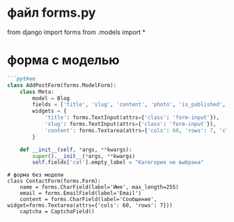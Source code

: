 файл forms.py
================================
from django import forms
from .models import *

# форма с моделью
```markdown
```python
class AddPostForm(forms.ModelForm):
    class Meta:
        model = Blog
        fields = ['title', 'slug', 'content', 'photo', 'is_published', 'cat']
        widgets = {
            'title': forms.TextInput(attrs={'class': 'form-input'}),
            'slug': forms.TextInput(attrs={'class': 'form-input'}),
            'content': forms.Textarea(attrs={'cols': 60, 'rows': 7, 'class': 'form-input'})
        }

    def __init__(self, *args, **kwargs):
        super().__init__(*args, **kwargs)
        self.fields['cat'].empty_label = "Категория не выбрана"
```
```
# форма без модели
class ContactForm(forms.Form):
    name = forms.CharField(label='Имя', max_length=255)
    email = forms.EmailField(label='Email')
    content = forms.CharField(label='Сообщение', widget=forms.Textarea(attrs={'cols': 60, 'rows': 7}))
    captcha = CaptchaField()

